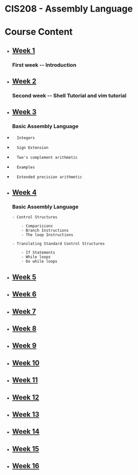 # CIS208 - Assembly Language

# Course Content

-   ## [Week 1](week01)

    ### First week -- Introduction

-   ## [Week 2](week02)

    ### Second week -- Shell Tutorial and vim tutorial

-   ## [Week 3](week03)

    ### Basic Assembly Language

-       Integers
-       Sign Extension
-       Two's complement arithmetic
-       Examples
-       Extended precision arithmetic

-   ## [Week 4](week04)
    
    ### Basic Assembly Language

        - Control Structures

            - Comparisions
            - Branch Instructions
            - The loop Instructions

        - Translating Standard Control Structures

            - If Statements
            - While loops
            - Do while loops

-   ## [Week 5](week05)
-   ## [Week 6](week06)
-   ## [Week 7](week07)
-   ## [Week 8](week08)
-   ## [Week 9](week09)
-   ## [Week 10](week10)
-   ## [Week 11](week11)
-   ## [Week 12](week12)
-   ## [Week 13](week13)
-   ## [Week 14](week14)
-   ## [Week 15](week15)
-   ## [Week 16](week16)
